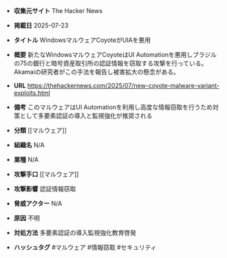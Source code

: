 - **収集元サイト**
The Hacker News

- **掲載日**
2025-07-23

- **タイトル**
WindowsマルウェアCoyoteがUIAを悪用

- **概要**
新たなWindowsマルウェアCoyoteはUI Automationを悪用しブラジルの75の銀行と暗号資産取引所の認証情報を窃取する攻撃を行っている。Akamaiの研究者がこの手法を報告し被害拡大の懸念がある。

- **URL**
https://thehackernews.com/2025/07/new-coyote-malware-variant-exploits.html

- **備考**
このマルウェアはUI Automationを利用し高度な情報窃取を行うため対策として多要素認証の導入と監視強化が推奨される

- **分類**
[[マルウェア]]

- **組織名**
N/A

- **業種**
N/A

- **攻撃手口**
[[マルウェア]]

- **攻撃影響**
認証情報窃取

- **脅威アクター**
N/A

- **原因**
不明

- **対処方法**
多要素認証の導入監視強化教育啓発

- **ハッシュタグ**
#マルウェア #情報窃取 #セキュリティ
